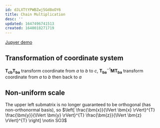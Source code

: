 ```yaml
---
id: dJLXTtYPWBZwj5Gd8oOY6
title: Chain Multiplication
desc: ''
updated: 1647496741513
created: 1640018271719
---
```


[Jupyer demo](/assets/documents/affine_2d.ipynb)

## Transformation of coordinate system
$\bm{T_{cb}} \bm{T_{ba}}$ transform coordinate from $a$ to $b$ to $c$, $\bm{{T_{ba}}}^{-1}\bm{M}\bm{T_{ba}}$ transform coordinate from $a$ to $b$ then back to $a$

## Non-uniform scale
The upper left submatrix is no longer guaranteed to be orthogonal (has non-orthonormal basis), so $\left[ \frac{\bm{x}}{\lVert \bm{x} \rVert}^{T} \frac{\bm{y}}{\lVert \bm{y} \rVert}^{T} \frac{\bm{z}}{\lVert \bm{z} \rVert}^{T} \right] \notin SO3$

